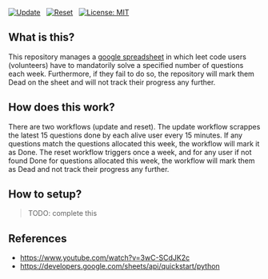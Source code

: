 [![Update](https://github.com/hyouteki/please-hire-me/actions/workflows/update.yml/badge.svg?branch=main)](https://github.com/hyouteki/please-hire-me/actions/workflows/update.yml) &nbsp; [![Reset](https://github.com/hyouteki/please-hire-me/actions/workflows/reset.yml/badge.svg?branch=main)](https://github.com/hyouteki/please-hire-me/actions/workflows/reset.yml) &nbsp; [![License: MIT](https://img.shields.io/badge/License-MIT-yellow.svg)](https://opensource.org/licenses/MIT)

## What is this?
This repository manages a  [google spreadsheet](https://docs.google.com/spreadsheets/d/1NcB1bmKRg-j56KUsd7WNHYpkVBx0S7Jkr26LyeJW8HQ) in which leet code users (volunteers) have to mandatorily solve a specified number of questions each week. Furthermore, if they fail to do so, the repository will mark them Dead on the sheet and will not track their progress any further.

## How does this work?
There are two workflows (update and reset). The update workflow scrappes the latest 15 questions done by each alive user every 15 minutes. If any questions match the questions allocated this week, the workflow will mark it as Done. The reset workflow triggers once a week, and for any user if not found Done for questions allocated this week, the workflow will mark them as Dead and not track their progress any further.

## How to setup?
> TODO: complete this

## References
- https://www.youtube.com/watch?v=3wC-SCdJK2c
- https://developers.google.com/sheets/api/quickstart/python
